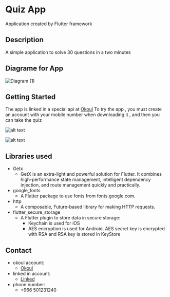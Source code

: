 # Quiz App

Application created by Flutter framework


## Description
A simple application to solve 30 questions in a two minutes


## Diagrame for App

![Diagram (1)](https://user-images.githubusercontent.com/41303127/192812241-b8250992-6e1a-4fda-a692-87665431f746.png)



## Getting Started
The app is linked in a special api at [Okoul](https://www.okoul.com/ )
To try the app , you must create an account with your mobile number when downloading it , and then you can take the quiz


![alt text](https://i.postimg.cc/cLzHJrjZ/Group-1.png)

![alt text](https://i.postimg.cc/3wHgwSz3/Group-2.png)


## Libraries used

* Getx
  * GetX is an extra-light and powerful solution for Flutter. It combines high-performance state management, intelligent dependency injection, and route management quickly and practically.
* google_fonts
  * A Flutter package to use fonts from fonts.google.com.
* http
  * A composable, Future-based library for making HTTP requests.
* flutter_secure_storage
  * A Flutter plugin to store data in secure storage:
    * Keychain is used for iOS
    * AES encryption is used for Android. AES secret key is encrypted with RSA and RSA key is stored in KeyStore


## Contact

* okoul account:
  * [Okoul](https://fahadalazmi.okoul.com/)
* linked in  account:
  * [Linked](https://www.linkedin.com/in/fahad-alazm)
* phone number:
  * +966 501231240

